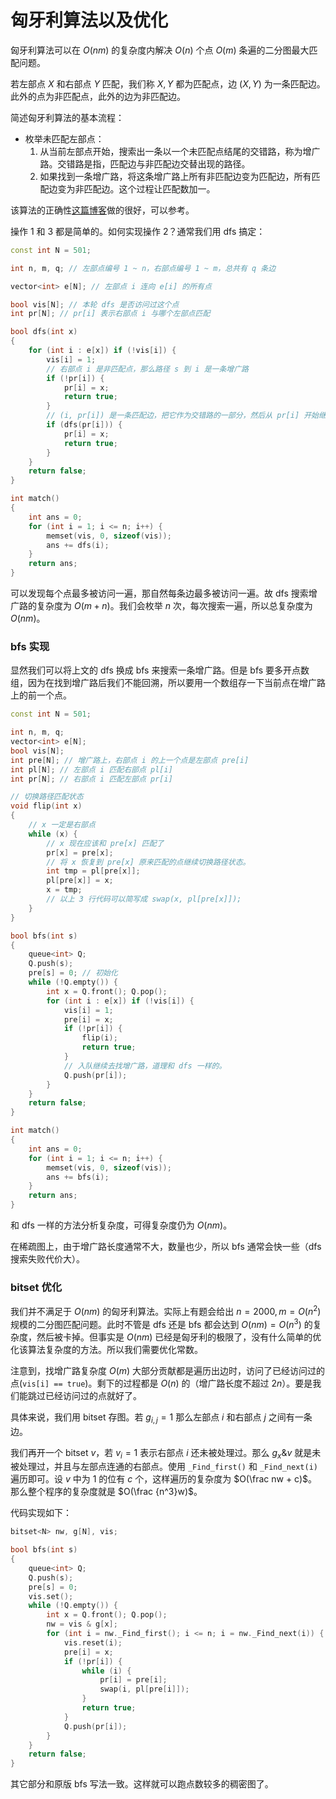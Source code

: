 # 匈牙利算法以及优化

匈牙利算法可以在 $O(nm)$ 的复杂度内解决 $O(n)$ 个点 $O(m)$ 条遍的二分图最大匹配问题。

若左部点 $X$ 和右部点 $Y$ 匹配，我们称 $X, Y$ 都为匹配点，边 $(X, Y)$ 为一条匹配边。此外的点为非匹配点，此外的边为非匹配边。

简述匈牙利算法的基本流程：

+ 枚举未匹配左部点：
  1. 从当前左部点开始，搜索出一条以一个未匹配点结尾的交错路，称为增广路。交错路是指，匹配边与非匹配边交替出现的路径。
  2. 如果找到一条增广路，将这条增广路上所有非匹配边变为匹配边，所有匹配边变为非匹配边。这个过程让匹配数加一。

该算法的正确性[这篇博客](https://blog.csdn.net/yuxue_23/article/details/12224067)做的很好，可以参考。

操作 1 和 3 都是简单的。如何实现操作 2？通常我们用 dfs 搞定：

```cpp
const int N = 501;

int n, m, q; // 左部点编号 1 ~ n，右部点编号 1 ~ m，总共有 q 条边

vector<int> e[N]; // 左部点 i 连向 e[i] 的所有点

bool vis[N]; // 本轮 dfs 是否访问过这个点
int pr[N]; // pr[i] 表示右部点 i 与哪个左部点匹配

bool dfs(int x)
{
    for (int i : e[x]) if (!vis[i]) {
        vis[i] = 1;
        // 右部点 i 是非匹配点，那么路径 s 到 i 是一条增广路
        if (!pr[i]) { 
            pr[i] = x;
            return true;
        }
        // (i, pr[i]) 是一条匹配边，把它作为交错路的一部分，然后从 pr[i] 开始继续搜索
        if (dfs(pr[i])) { 
            pr[i] = x;
            return true;
        }
    }
    return false;
}

int match()
{
    int ans = 0;
    for (int i = 1; i <= n; i++) {
        memset(vis, 0, sizeof(vis));
        ans += dfs(i);
    }
    return ans;
}
```

可以发现每个点最多被访问一遍，那自然每条边最多被访问一遍。故 dfs 搜索增广路的复杂度为 $O(m + n)$。我们会枚举 $n$ 次，每次搜索一遍，所以总复杂度为 $O(nm)$。

### bfs 实现

显然我们可以将上文的 dfs 换成 bfs 来搜索一条增广路。但是 bfs 要多开点数组，因为在找到增广路后我们不能回溯，所以要用一个数组存一下当前点在增广路上的前一个点。

```cpp
const int N = 501;

int n, m, q;
vector<int> e[N];
bool vis[N];
int pre[N]; // 增广路上，右部点 i 的上一个点是左部点 pre[i]
int pl[N]; // 左部点 i 匹配右部点 pl[i]
int pr[N]; // 右部点 i 匹配左部点 pr[i]

// 切换路径匹配状态
void flip(int x)
{
    // x 一定是右部点
    while (x) {
        // x 现在应该和 pre[x] 匹配了
        pr[x] = pre[x];  
        // 将 x 恢复到 pre[x] 原来匹配的点继续切换路径状态。
        int tmp = pl[pre[x]];
        pl[pre[x]] = x;
        x = tmp;
        // 以上 3 行代码可以简写成 swap(x, pl[pre[x]]);
    }
}

bool bfs(int s)
{
    queue<int> Q;
    Q.push(s);
    pre[s] = 0; // 初始化
    while (!Q.empty()) {
        int x = Q.front(); Q.pop();
        for (int i : e[x]) if (!vis[i]) {
            vis[i] = 1;
            pre[i] = x;
            if (!pr[i]) {
                flip(i);
                return true;
            }
            // 入队继续去找增广路，道理和 dfs 一样的。
            Q.push(pr[i]); 
        }
    }
    return false;
}

int match()
{
    int ans = 0;
    for (int i = 1; i <= n; i++) {
        memset(vis, 0, sizeof(vis));
        ans += bfs(i);
    }
    return ans;
}
```

和 dfs 一样的方法分析复杂度，可得复杂度仍为 $O(nm)$。

在稀疏图上，由于增广路长度通常不大，数量也少，所以 bfs 通常会快一些（dfs 搜索失败代价大）。

### bitset 优化

我们并不满足于 $O(nm)$ 的匈牙利算法。实际上有题会给出 $n = 2000, m = O(n^2)$ 规模的二分图匹配问题。此时不管是 dfs 还是 bfs 都会达到 $O(nm) = O(n^3)$ 的复杂度，然后被卡掉。但事实是 $O(nm)$ 已经是匈牙利的极限了，没有什么简单的优化该算法复杂度的方法。所以我们需要优化常数。

注意到，找增广路复杂度 $O(m)$ 大部分贡献都是遍历出边时，访问了已经访问过的点(`vis[i] == true`)。剩下的过程都是 $O(n)$ 的（增广路长度不超过 $2n$）。要是我们能跳过已经访问过的点就好了。

具体来说，我们用 bitset 存图。若 $g_{i, j} = 1$ 那么左部点 $i$ 和右部点 $j$ 之间有一条边。

我们再开一个 bitset $v$，若 $v_i = 1$ 表示右部点 $i$ 还未被处理过。那么 $g_x \& v$ 就是未被处理过，并且与左部点连通的右部点。使用 `_Find_first()` 和 `_Find_next(i)` 遍历即可。设 $v$ 中为 $1$ 的位有 $c$ 个，这样遍历的复杂度为 $O(\frac nw + c)$。那么整个程序的复杂度就是 $O(\frac {n^3}w)$。

代码实现如下：

```cpp
bitset<N> nw, g[N], vis;

bool bfs(int s)
{
    queue<int> Q;
    Q.push(s);
    pre[s] = 0;
    vis.set();
    while (!Q.empty()) {
        int x = Q.front(); Q.pop();
        nw = vis & g[x];
        for (int i = nw._Find_first(); i <= n; i = nw._Find_next(i)) {
            vis.reset(i);
            pre[i] = x;
            if (!pr[i]) {
                while (i) {
                    pr[i] = pre[i];
                    swap(i, pl[pre[i]]);
                }
                return true;
            }
            Q.push(pr[i]);
        }
    }
    return false;
}
```

其它部分和原版 bfs 写法一致。这样就可以跑点数较多的稠密图了。